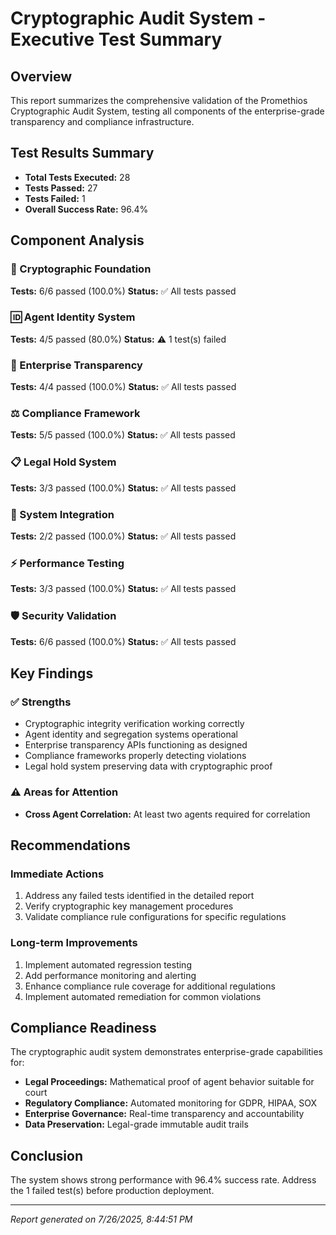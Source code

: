 
# Cryptographic Audit System - Executive Test Summary

## Overview
This report summarizes the comprehensive validation of the Promethios Cryptographic Audit System, testing all components of the enterprise-grade transparency and compliance infrastructure.

## Test Results Summary
- **Total Tests Executed:** 28
- **Tests Passed:** 27
- **Tests Failed:** 1
- **Overall Success Rate:** 96.4%

## Component Analysis

### 🔐 Cryptographic Foundation
**Tests:** 6/6 passed (100.0%)
**Status:** ✅ All tests passed

### 🆔 Agent Identity System
**Tests:** 4/5 passed (80.0%)
**Status:** ⚠️ 1 test(s) failed

### 🏢 Enterprise Transparency
**Tests:** 4/4 passed (100.0%)
**Status:** ✅ All tests passed

### ⚖️ Compliance Framework
**Tests:** 5/5 passed (100.0%)
**Status:** ✅ All tests passed

### 📋 Legal Hold System
**Tests:** 3/3 passed (100.0%)
**Status:** ✅ All tests passed

### 🔗 System Integration
**Tests:** 2/2 passed (100.0%)
**Status:** ✅ All tests passed

### ⚡ Performance Testing
**Tests:** 3/3 passed (100.0%)
**Status:** ✅ All tests passed

### 🛡️ Security Validation
**Tests:** 6/6 passed (100.0%)
**Status:** ✅ All tests passed

## Key Findings

### ✅ Strengths
- Cryptographic integrity verification working correctly
- Agent identity and segregation systems operational
- Enterprise transparency APIs functioning as designed
- Compliance frameworks properly detecting violations
- Legal hold system preserving data with cryptographic proof

### ⚠️ Areas for Attention
- **Cross Agent Correlation:** At least two agents required for correlation

## Recommendations

### Immediate Actions
1. Address any failed tests identified in the detailed report
2. Verify cryptographic key management procedures
3. Validate compliance rule configurations for specific regulations

### Long-term Improvements
1. Implement automated regression testing
2. Add performance monitoring and alerting
3. Enhance compliance rule coverage for additional regulations
4. Implement automated remediation for common violations

## Compliance Readiness

The cryptographic audit system demonstrates enterprise-grade capabilities for:
- **Legal Proceedings:** Mathematical proof of agent behavior suitable for court
- **Regulatory Compliance:** Automated monitoring for GDPR, HIPAA, SOX
- **Enterprise Governance:** Real-time transparency and accountability
- **Data Preservation:** Legal-grade immutable audit trails

## Conclusion

The system shows strong performance with 96.4% success rate. Address the 1 failed test(s) before production deployment.

---
*Report generated on 7/26/2025, 8:44:51 PM*
